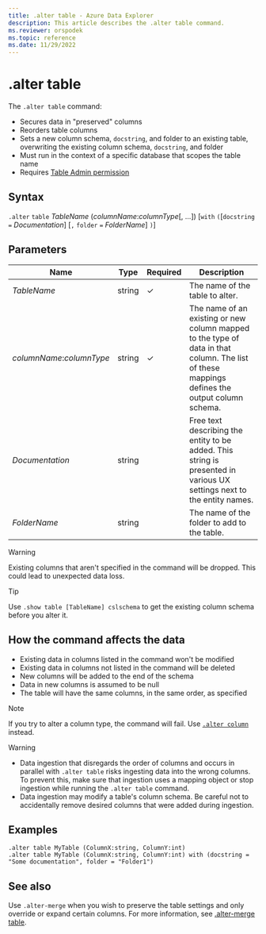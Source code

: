 ```yaml
---
title: .alter table - Azure Data Explorer
description: This article describes the .alter table command.
ms.reviewer: orspodek
ms.topic: reference
ms.date: 11/29/2022
---
```

# .alter table

The `.alter table` command:

* Secures data in "preserved" columns
* Reorders table columns
* Sets a new column schema, `docstring`, and folder to an existing table, overwriting the existing column schema, `docstring`, and folder
* Must run in the context of a specific database that scopes the table name
* Requires [Table Admin permission](../management/access-control/role-based-authorization.md)

## Syntax

`.alter` `table` *TableName* (*columnName*:*columnType*[, ...])  [`with` `(`[`docstring` `=` *Documentation*] [`,` `folder` `=` *FolderName*] `)`]

## Parameters

| Name | Type | Required | Description |
|--|--|--|--|
| *TableName* | string | &check; | The name of the table to alter. |
| *columnName*:*columnType* | string | &check; | The name of an existing or new column mapped to the type of data in that column. The list of these mappings defines the output column schema.|
| *Documentation* | string | | Free text describing the entity to be added. This string is presented in various UX settings next to the entity names. |
| *FolderName* | string | | The name of the folder to add to the table. |

> [!WARNING]
> Existing columns that aren't specified in the command will be dropped. This could lead to unexpected data loss.

> [!TIP]
> Use `.show table [TableName] cslschema` to get the existing column schema before you alter it.

## How the command affects the data

* Existing data in columns listed in the command won't be modified
* Existing data in columns not listed in the command will be deleted
* New columns will be added to the end of the schema
* Data in new columns is assumed to be null
* The table will have the same columns, in the same order, as specified

> [!NOTE]
> If you try to alter a column type, the command will fail. Use [`.alter column`](alter-column.md) instead.

> [!WARNING]
>
> * Data ingestion that disregards the order of columns and occurs in parallel with `.alter table` risks ingesting data into the wrong columns. To prevent this, make sure that ingestion uses a mapping object or stop ingestion while running the `.alter table` command.
> * Data ingestion may modify a table's column schema. Be careful not to accidentally remove desired columns that were added during ingestion.

## Examples

```kusto
.alter table MyTable (ColumnX:string, ColumnY:int) 
.alter table MyTable (ColumnX:string, ColumnY:int) with (docstring = "Some documentation", folder = "Folder1")
```

## See also

Use `.alter-merge` when you wish to preserve the table settings and only override or expand certain columns. For more information, see [.alter-merge table](../management/alter-merge-table-command.md).
